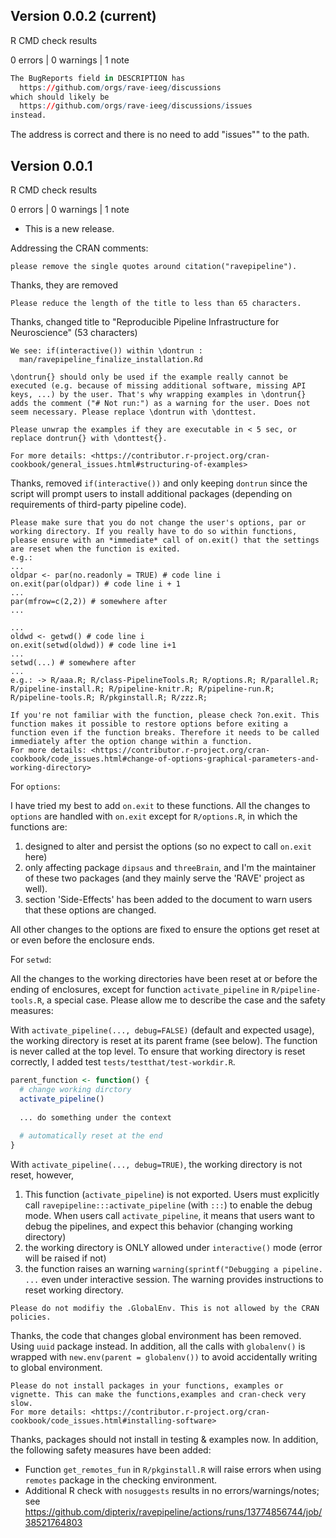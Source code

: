## Version 0.0.2 (current)

R CMD check results

0 errors | 0 warnings | 1 note

```r
The BugReports field in DESCRIPTION has
  https://github.com/orgs/rave-ieeg/discussions
which should likely be
  https://github.com/orgs/rave-ieeg/discussions/issues
instead.
```

The address is correct and there is no need to add "issues"" to the path.


## Version 0.0.1

R CMD check results

0 errors | 0 warnings | 1 note

* This is a new release.


Addressing the CRAN comments:


```
please remove the single quotes around citation("ravepipeline").
```

Thanks, they are removed

```
Please reduce the length of the title to less than 65 characters.
```

Thanks, changed title to "Reproducible Pipeline Infrastructure for Neuroscience" (53 characters)


```
We see: if(interactive()) within \dontrun :
  man/ravepipeline_finalize_installation.Rd

\dontrun{} should only be used if the example really cannot be executed (e.g. because of missing additional software, missing API keys, ...) by the user. That's why wrapping examples in \dontrun{} adds the comment ("# Not run:") as a warning for the user. Does not seem necessary. Please replace \dontrun with \donttest.

Please unwrap the examples if they are executable in < 5 sec, or replace dontrun{} with \donttest{}.

For more details: <https://contributor.r-project.org/cran-cookbook/general_issues.html#structuring-of-examples>

```

Thanks, removed `if(interactive())` and only keeping `dontrun` since the script will prompt users to install additional packages (depending on requirements of third-party pipeline code).


```
Please make sure that you do not change the user's options, par or working directory. If you really have to do so within functions, please ensure with an *immediate* call of on.exit() that the settings are reset when the function is exited.
e.g.:
...
oldpar <- par(no.readonly = TRUE) # code line i
on.exit(par(oldpar)) # code line i + 1
...
par(mfrow=c(2,2)) # somewhere after
...

...
oldwd <- getwd() # code line i
on.exit(setwd(oldwd)) # code line i+1
...
setwd(...) # somewhere after
...
e.g.: -> R/aaa.R; R/class-PipelineTools.R; R/options.R; R/parallel.R; R/pipeline-install.R; R/pipeline-knitr.R; R/pipeline-run.R; R/pipeline-tools.R; R/pkginstall.R; R/zzz.R;

If you're not familiar with the function, please check ?on.exit. This function makes it possible to restore options before exiting a function even if the function breaks. Therefore it needs to be called immediately after the option change within a function.
For more details: <https://contributor.r-project.org/cran-cookbook/code_issues.html#change-of-options-graphical-parameters-and-working-directory>

```

For `options`:

I have tried my best to add `on.exit` to these functions. All the changes to `options` are handled with `on.exit` except for `R/options.R`, in which the functions are:

1. designed to alter and persist the options (so no expect to call `on.exit` here)
2. only affecting package `dipsaus` and `threeBrain`, and I'm the maintainer of these two packages (and they mainly serve the 'RAVE' project as well).
3. section 'Side-Effects' has been added to the document to warn users that these options are changed.

All other changes to the options are fixed to ensure the options get reset at or even before the enclosure ends.


For `setwd`:

All the changes to the working directories have been reset at or before the ending of enclosures, except for function `activate_pipeline` in `R/pipeline-tools.R`, a special case. Please allow me to describe the case and the safety measures:

With `activate_pipeline(..., debug=FALSE)` (default and expected usage), the working directory is reset at its parent frame (see below). The function is never called at the top level. To ensure that working directory is reset correctly, I added test `tests/testthat/test-workdir.R`.

``` r
parent_function <- function() {
  # change working dirctory
  activate_pipeline()
  
  ... do something under the context
  
  # automatically reset at the end
}

```


With `activate_pipeline(..., debug=TRUE)`, the working directory is not reset, however, 
  
  1. This function (`activate_pipeline`) is not exported. Users must explicitly call `ravepipeline:::activate_pipeline` (with `:::`) to enable the debug mode. When users call `activate_pipeline`, it means that users want to debug the pipelines, and expect this behavior (changing working directory)
  2. the working directory is ONLY allowed under `interactive()` mode (error will be raised if not)
  3. the function raises an warning `warning(sprintf("Debugging a pipeline. ...` even under interactive session. The warning provides instructions to reset working directory.



```
Please do not modifiy the .GlobalEnv. This is not allowed by the CRAN policies.
```

Thanks, the code that changes global environment has been removed. Using `uuid` package instead. In addition, all the calls with `globalenv()` is wrapped with `new.env(parent = globalenv())` to avoid accidentally writing to global environment.


```
Please do not install packages in your functions, examples or vignette. This can make the functions,examples and cran-check very slow.
For more details: <https://contributor.r-project.org/cran-cookbook/code_issues.html#installing-software>
```

Thanks, packages should not install in testing & examples now. In addition, the following safety measures have been added:

* Function `get_remotes_fun` in `R/pkginstall.R` will raise errors when using `remotes` package in the checking environment.
* Additional R check with `nosuggests` results in no errors/warnings/notes; see https://github.com/dipterix/ravepipeline/actions/runs/13774856744/job/38521764803
